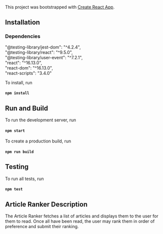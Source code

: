 
This project was bootstrapped with [Create React App](https://github.com/facebook/create-react-app).  
  
## Installation  
### Dependencies
"@testing-library/jest-dom": "^4.2.4",  
"@testing-library/react": "^9.5.0",  
"@testing-library/user-event": "^7.2.1",  
"react": "^16.13.0",  
"react-dom": "^16.13.0",  
"react-scripts": "3.4.0"
  
To install, run
#### `npm install`

## Run and Build  
To run the development server, run
#### `npm start`
To create a production build, run
#### `npm run build`
 
## Testing
To run all tests, run 
#### `npm test`

## Article Ranker Description
The Article Ranker fetches a list of articles and displays them to the user for them to read. Once all have been read, the user may rank them in order of preference and submit their ranking. 